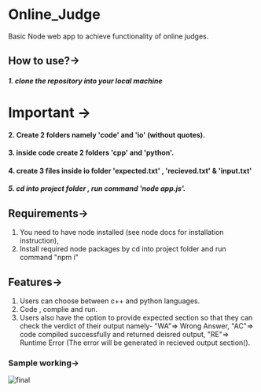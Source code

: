 # Online_Judge
Basic Node web app to achieve functionality of online judges.

## How to use?->
  ##### 1. clone the repository into your local machine

  # Important ->
  #### 2. Create 2 folders namely 'code' and 'io' (without quotes). 
  #### 3. inside code create 2 folders 'cpp' and 'python'.
  #### 4. create 3 files inside io folder 'expected.txt' , 'recieved.txt' & 'input.txt'
  
  ##### 5. cd into project folder , run command 'node app.js'.
  
 ## Requirements->
  1. You need to have node installed (see node docs for installation instruction),
  2. Install required node packages by cd into project folder and run command "npm i"
  
 ## Features->
  1. Users can choose between c++ and python languages.
  2. Code , complie and run.
  3. Users also have the option to provide expected section so that they can check the verdict of their output
    namely- "WA"=> Wrong Answer, "AC"=> code compiled successfully and returned deisred output, "RE"=> Runtime Error
    (The error will be generated in recieved output section(). 

### Sample working->


![final](https://user-images.githubusercontent.com/28992930/111881533-cd947f80-89d6-11eb-992f-0b7ef9c609e1.gif)
